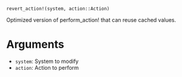 ```
revert_action!(system, action::Action)
```

Optimized version of perform_action! that can reuse cached values.

# Arguments

  * `system`: System to modify
  * `action`: Action to perform
